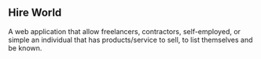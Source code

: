 ## Hire World

A web application that allow freelancers, contractors, self-employed, or simple an individual that has products/service to sell, to list themselves and be known.